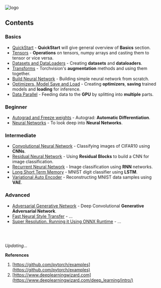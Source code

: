 ![logo](logo/pytorch_logo.svg)

## Contents

### Basics

- [QuickStart](tutorials/01-basics/01-quickstart/main.py) - **QuickStart** will give general overview of **Basics** section.
- [Tensors](tutorials/01-basics/02-tensors/main.py) - **Operations** on tensors, numpy arrays and casting them to tensor or vice versa.
- [Datasets and DataLoaders](tutorials/01-basics/03-dataset-dataloaders/main.py) - Creating **datasets** and **dataloaders**.
- [Transforms](tutorials/01-basics/04-transforms/main.py) - Torchvision's **augmentation** methods and using them together.
- [Build Neural Network](tutorials/01-basics/05-neural-network/main.py) - Building simple neural network from scratch.
- [Optimizers, Model Save and Load](tutorials/01-basics/06-optim-save-load/main.py) - Creating **optimizers**, **saving** trained models and **loading** for inference.
- [Data Parallel](tutorials/01-basics/07-data-parallel/main.py) - Feeding data to the **GPU** by splitting into **multiple** parts. 

### Beginner

- [Autograd and Freeze weights](tutorials/02-beginner/01-autograd/main.py) - Autograd: **Automatic Differentiation**. 
- [Neural Networks](tutorials/02-beginner/02-neural-networks/main.py) - To look deep into **Neural Networks**.

### Intermediate

- [Convolutional Neural Network](tutorials/03-intermediate/01-convolutional-nn/main.py) - Classifying images of CIFAR10 using **CNNs**.
- [Residual Neural Network](tutorials/03-intermediate/02-deep-residual-nn/main.py) - Using **Residual Blocks** to build a CNN for image classification.
- [Recurrent Neural Network](tutorials/03-intermediate/03-recurrent-nn/main.py) - Image classification using **RNN** networks.
- [Long Short Term Memory](tutorials/03-intermediate/04-lstm-network/main.py) - MNIST digit classifier using **LSTM**.
- [Variational Auto Encoder](tutorials/03-intermediate/05-var-auto-encode/main.py) - Reconstructing MNIST data samples using **VAE**.

### Advanced

- [Adversarial Generative Network](https://github.com/yakhyo/DCGAN-pt) - Deep Convolutional **Generative Adversarial Network**.
- [Fast Neural Style Transfer](https://github.com/yakhyo/Fast-Neural-Style-Transfer) - ...
- [Super Resolution. Running it Using ONNX Runtime](tutorials/04-advanced/03-super-resolution-onnx/main.py) - ...


<br>
<br>

_Updating..._

**References**

1. [https://github.com/pytorch/examples](https://github.com/pytorch/examples)
2. [https://www.deeplearningwizard.com](https://www.deeplearningwizard.com/deep_learning/intro/)
